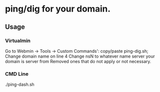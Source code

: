 # ping/dig for your domain.

## Usage

### Virtualmin
Go to Webmin -> Tools -> Custom Commands':
  copy/paste ping-dig.sh; 
    Change domain name on line 4
    Change nsN to whatever name server your domain is server from
    Removed ones that do not apply or not necessary.

### CMD Line

./ping-dash.sh
